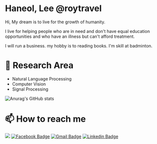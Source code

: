 # Haneol, Lee @roytravel

Hi, My dream is to live for the growth of humanity.

I live for helping people who are in need and don't have equal education opportunities and who have an illness but can't afford treatment.

I will run a business. my hobby is to reading books. I'm skill at badminton.

# 🔭 Research Area
* Natural Language Processing
* Computer Vision
* Signal Processing

![Anurag's GitHub stats](https://github-readme-stats.vercel.app/api?username=roytravel&show_icons=true&theme=default)

# 📫 How to reach me
<a href="http://roytravel.tistory.com" target="_blank"><img src="https://img.shields.io/badge/Blog-DD0B78?style=flat-square&logo=GitHub%20Sponsors&logoColor=white"/></a>
[![Facebook Badge](https://img.shields.io/badge/facebook-1877f2?style=flat-square&logo=facebook&logoColor=white&link=https://www.facebook.com/roytravel97)](https://www.facebook.com/roytravel97)
[![Gmail Badge](https://img.shields.io/badge/Gmail-d14836?style=flat-square&logo=Gmail&logoColor=white&link=mailto:roytravel97@gmail.com)](mailto:roytravel97@gmail.com)
[![Linkedin Badge](https://img.shields.io/badge/HaneolLee-blue?style=flat-square&logo=Linkedin&logoColor=white&link=https://www.linkedin.com/in/haneol-lee-6a764319b/)](https://www.linkedin.com/in/haneol-lee-6a764319b/)

<!--
**roytravel/roytravel** is a ✨ _special_ ✨ repository because its `README.md` (this file) appears on your GitHub profile.
[![Hits](https://hits.seeyoufarm.com/api/count/incr/badge.svg?url=https%3A%2F%2Fgithub.com%2Fgjbae1212%2Fhit-counter)](https://hits.seeyoufarm.com)                 

Here are some ideas to get you started:
- 👯 I’m looking to collaborate on ...
- 🤔 I’m looking for help with ...
- 💬 Ask me about ...
- 😄 Pronouns: ...
- ⚡ Fun fact: ...
-->
